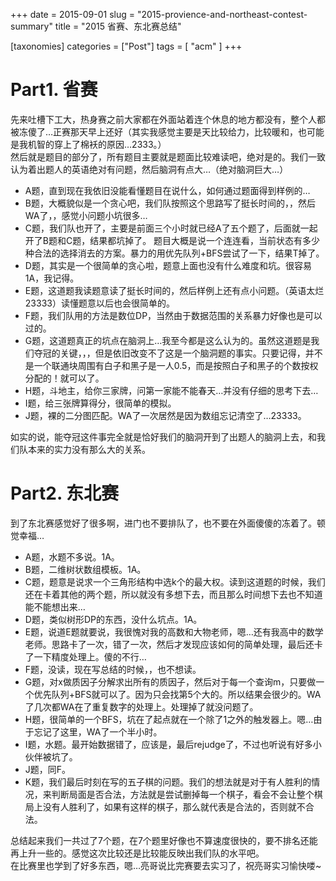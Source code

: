 +++
date = 2015-09-01
slug = "2015-provience-and-northeast-contest-summary"
title = "2015 省赛、东北赛总结"

[taxonomies]
categories =  ["Post"]
tags = [ "acm" ]
+++

<div class="article_content" id="article_contents_inner_5127461383" dir="ltr">
						<h1>Part1. 省赛  </h1>

<p>先来吐槽下工大，热身赛之前大家都在外面站着连个休息的地方都没有，整个人都被冻傻了…正赛那天早上还好（其实我感觉主要是天比较给力，比较暖和，也可能是我机智的穿上了棉袄的原因…2333。） <br>
然后就是题目的部分了，所有题目主要就是题面比较难读吧，绝对是的。我们一致认为着出题人的英语绝对有问题，然后脑洞有点大…（绝对脑洞巨大…）</p>

<ul><li>A题，直到现在我依旧没能看懂题目在说什么，如何通过题面得到样例的…</li>
<li>B题，大概貌似是一个贪心吧，我们队按照这个思路写了挺长时间的，，然后WA了，，感觉小问题小坑很多…</li>
<li>C题，我们队也开了，主要是前面三个小时就已经A了五个题了，后面就一起开了B题和C题，结果都坑掉了。
题目大概是说一个连连看，当前状态有多少种合法的选择消去的方案。暴力的用优先队列+BFS尝试了一下，结果T掉了。</li>
<li>D题，其实是一个很简单的贪心啦，题意上面也没有什么难度和坑。很容易1A，我记得。</li>
<li>E题，这道题我读题意读了挺长时间的，然后样例上还有点小问题。（英语太烂23333）读懂题意以后也会很简单的。</li>
<li>F题，我们队用的方法是数位DP，当然由于数据范围的关系暴力好像也是可以过的。</li>
<li>G题，这道题真正的坑点在脑洞上…我至今都是这么认为的。虽然这道题是我们夺冠的关键，，，但是依旧改变不了这是一个脑洞题的事实。只要记得，并不是一个联通块周围有白子和黑子是一人0.5，而是按照白子和黑子的个数按权分配的！就可以了。</li>
<li>H题，斗地主，给你三家牌，问第一家能不能春天…并没有仔细的思考下去…</li>
<li>I题，给三张牌算得分，很简单的模拟。</li>
<li>J题，裸的二分图匹配。WA了一次居然是因为数组忘记清空了…23333。</li>
</ul><p>如实的说，能夺冠这件事完全就是恰好我们的脑洞开到了出题人的脑洞上去，和我们队本来的实力没有那么大的关系。</p>

<h1>Part2. 东北赛  </h1>

<p>到了东北赛感觉好了很多啊，进门也不要排队了，也不要在外面傻傻的冻着了。顿觉幸福…</p>

<ul><li>A题，水题不多说。1A。</li>
<li>B题，二维树状数组模板。1A。</li>
<li>C题，题意是说求一个三角形结构中选k个的最大权。读到这道题的时候，我们还在卡着其他的两个题，所以就没有多想下去，而且那么时间想下去也不知道能不能想出来…</li>
<li>D题，类似树形DP的东西，没什么坑点。1A。</li>
<li>E题，说道E题就要说，我很愧对我的高数和大物老师，嗯…还有我高中的数学老师。思路卡了一次，错了一次，然后才发现应该如何的简单处理，最后还卡了一下精度处理上。傻的不行…</li>
<li>F题，没读，现在写总结的时候，，也不想读。</li>
<li>G题，对x做质因子分解求出所有的质因子，然后对于每一个查询m，只要做一个优先队列+BFS就可以了。因为只会找第5个大的。所以结果会很少的。WA了几次都WA在了重复数字的处理上。处理掉了就没问题了。</li>
<li>H题，很简单的一个BFS，坑在了起点就在一个除了1之外的触发器上。嗯…由于忘记了这里，WA了一个半小时。</li>
<li>I题，水题。最开始数据错了，应该是，最后rejudge了，不过也听说有好多小伙伴被坑了。</li>
<li>J题，同F。</li>
<li>K题，我们最后时刻在写的五子棋的问题。我们的想法就是对于有人胜利的情况，来判断局面是否合法，方法就是尝试删掉每一个棋子，看会不会让整个棋局上没有人胜利了，如果有这样的棋子，那么就代表是合法的，否则就不合法。</li>
</ul><p>总结起来我们一共过了7个题，在7个题里好像也不算速度很快的，要不排名还能再上升一些的。感觉这次比较还是比较能反映出我们队的水平吧。 <br>
在比赛里也学到了好多东西，嗯…亮哥说比完赛要去实习了，祝亮哥实习愉快喽~</p>